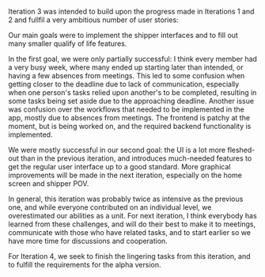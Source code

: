 Iteration 3 was intended to build upon the progress made in Iterations 1 and 2 and fullfil a very ambitious number of user stories:

Our main goals were to implement the shipper interfaces and to fill out many smaller qualify of life features.

In the first goal, we were only partially successful: I think every member had a very busy week, where many ended up starting later than intended, 
or having a few absences from meetings. This led to some confusion when getting closer to the deadline due to lack of communication, especially when
one person's tasks relied upon another's to be completed, resulting in some tasks being set aside due to the approaching deadline. Another issue was 
confusion over the workflows that needed to be implemented in the app, mostly due to absences from meetings. The frontend is patchy at the moment, 
but is being worked on, and the required backend functionality is implemented. 

We were mostly successful in our second goal: the UI is a lot more fleshed-out than in the previous iteration, and introduces much-needed features to get the
regular user interface up to a good standard. More graphical improvements will be made in the next iteration, especially on the home screen and shipper POV.

In general, this iteration was probably twice as intensive as the previous one, and while everyone contributed on an individual level, 
we overestimated our abilities as a unit. For next iteration, I think everybody has learned from these challenges, and will do their best to 
make it to meetings, communicate with those who have related tasks, and to start earlier so we have more time for discussions and cooperation. 

For Iteration 4, we seek to finish the lingering tasks from this iteration, and to fulfill the requirements for the alpha version.
